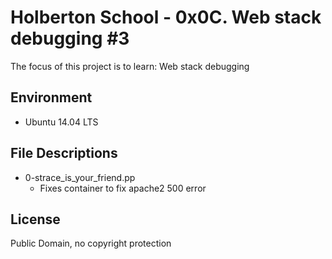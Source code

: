#  Holberton School - 0x0C. Web stack debugging #3


The focus of this project is to learn:
    Web stack debugging

## Environment
* Ubuntu 14.04 LTS

## File Descriptions
* 0-strace_is_your_friend.pp
	* Fixes container to fix apache2 500 error
## License
Public Domain, no copyright protection
